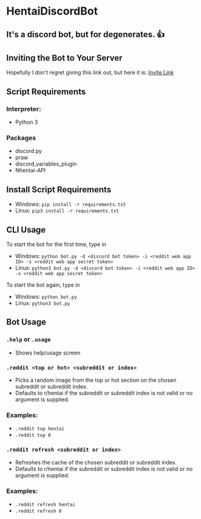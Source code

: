 # HentaiDiscordBot
## It's a discord bot, but for degenerates. 👍

## Inviting the Bot to Your Server
Hopefully I don't regret giving this link out, but here it is: [Invite Link](https://discord.com/api/oauth2/authorize?client_id=873751579470233722&permissions=171799071808&scope=bot)

## Script Requirements
### Interpreter:
- Python 3
### Packages
- discord.py
- praw
- discord_variables_plugin
- Nhentai-API

## Install Script Requirements
- Windows: `pip install -r requirements.txt`
- Linux: `pip3 install -r requirements.txt`

## CLI Usage
To start the bot for the first time, type in 
- Windows: `python bot.py -d <discord bot token> -i <reddit web app ID> -s <reddit web app secret token>`
- Linux: `python3 bot.py -d <discord bot token> -i <reddit web app ID> -s <reddit web app secret token>`

To start the bot again, type in
- Windows: `python bot.py`
- Linux: `python3 bot.py`

## Bot Usage
### `.help` or `.usage`
- Shows help/usage screen

### `.reddit <top or hot> <subreddit or index>`
- Picks a random image from the top or hot section on the chosen subreddit or subreddit index.
- Defaults to r/hentai if the subreddit or subreddit index is not valid or no argument is supplied.
### Examples:
- `.reddit top hentai`
- `.reddit top 0`

### `.reddit refresh <subreddit or index>`
- Refreshes the cache of the chosen subreddit or subreddit index.
- Defaults to r/hentai if the subreddit or subreddit index is not valid or no argument is supplied.
### Examples:
- `.reddit refresh hentai`
- `.reddit refresh 0`
